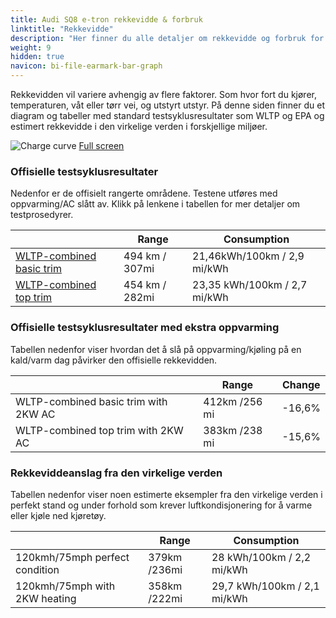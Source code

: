 ```yaml
---
title: Audi SQ8 e-tron rekkevidde & forbruk
linktitle: "Rekkevidde"
description: "Her finner du alle detaljer om rekkevidde og forbruk for Audi SQ8 e-tron."
weight: 9
hidden: true
navicon: bi-file-earmark-bar-graph
---
```

<!-- markdownlint-disable MD033 -->

Rekkevidden vil variere avhengig av flere faktorer. Som hvor fort du kjører, temperaturen, våt eller tørr vei, og utstyrt utstyr. På denne siden finner du et diagram og tabeller med standard testsyklusresultater som WLTP og EPA og estimert rekkevidde i den virkelige verden i forskjellige miljøer. 

<img class="img-fluid" alt="Charge curve" src="../range.svg"/>
<a href="../range.svg">Full screen</a>

### Offisielle testsyklusresultater

Nedenfor er de offisielt rangerte områdene. Testene utføres med oppvarming/AC slått av. Klikk på lenkene i tabellen for mer detaljer om testprosedyrer. 

<table class="table table-striped">
<thead>
<tr><th></th><th>  Range </th><th>Consumption </th></tr>
<tbody>
<tr><td><a href="../../../../../guides/understandingrange/wltp/">WLTP-combined basic trim</a></td><td> 494 km / 307mi </td><td>21,46kWh/100km / 2,9 mi/kWh </td></tr> 
<tr><td><a href="../../../../../guides/understandingrange/wltp/">WLTP-combined top trim</a></td><td> 454 km / 282mi </td><td> 23,35 kWh/100km / 2,7 mi/kWh </td></tr>  
</tbody></table>

### Offisielle testsyklusresultater med ekstra oppvarming

Tabellen nedenfor viser hvordan det å slå på oppvarming/kjøling på en kald/varm dag påvirker den offisielle rekkevidden. 

<table class="table table-striped">
<thead>
<tr><th></th><th>  Range </th><th>Change </th></tr>
<tbody>
<tr><td> WLTP-combined basic trim with 2KW AC </td><td> 412km /256 mi </td><td> -16,6%</td></tr>
<tr><td>  WLTP-combined top trim with 2KW AC </td><td> 383km /238 mi </td><td>-15,6%</td></tr>
</tbody></table>

### Rekkeviddeanslag fra den virkelige verden

Tabellen nedenfor viser noen estimerte eksempler fra den virkelige verden i perfekt stand og under forhold som krever luftkondisjonering for å varme eller kjøle ned kjøretøy. 

<table class="table table-striped">
<thead>
<tr><th></th><th>  Range </th><th>Consumption </th></tr>
<tbody>
<tr><td> 120kmh/75mph perfect condition </td><td> 379km /236mi</td><td> 28 kWh/100km / 2,2 mi/kWh </td></tr>
<tr><td> 120kmh/75mph with 2KW heating </td><td> 358km /222mi</td><td> 29,7 kWh/100km / 2,1 mi/kWh </td></tr
</tbody></table>
